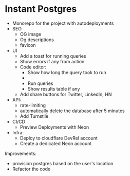 # Instant Postgres


- Monorepo for the project with autodeployments
- SEO
  - OG image
  - Og descriptions
  - favicon
- UI
  - Add a toast for running queries
  - Show errors if any from action
  - Code editor:
    - Show how long the query took to run
    - 
    - Run queries
    - Show results table if any
  - Add share buttons for Twitter, LinkedIn, HN
- API:
  - rate-limiting
  - automatically delete the database after 5 minutes
  - Add Turnstile 
- CI/CD
  - Preview Deployments with Neon
- Infra:
  - Deploy to cloudflare DevRel account
  - Create a dedicated Neon account

Improvements:
- provision postgres based on the user's location
- Refactor the code
